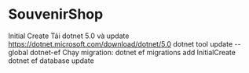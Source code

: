 # SouvenirShop
 Initial Create
Tải dotnet 5.0 và update
https://dotnet.microsoft.com/download/dotnet/5.0
dotnet tool update --global dotnet-ef
Chạy migration: 
dotnet ef migrations add InitialCreate
dotnet ef database update